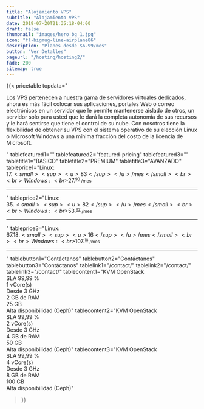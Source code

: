 ```yaml
---
title: "Alojamiento VPS"
subtitle: "Alojamiento VPS"
date: 2019-07-20T21:35:18-04:00
draft: false
thumbnail: "images/hero_bg_1.jpg"
icon: "fl-bigmug-line-airplane86"
description: "Planes desde $6.99/mes"
button: "Ver Detalles"
pageurl: "/hosting/hosting2/"
fade: 200
sitemap: true
---
```


{{< pricetable 
topdata="<p>Los VPS pertenecen a nuestra gama de servidores virtuales dedicados, ahora es más fácil colocar sus aplicaciones, portales Web o correo electrónicos en un servidor que le permite mantenerse aislado de otros, un servidor solo para usted que le dará la completa autonomía de sus recursos y le hará sentirse que tiene el control de su nube. Con nosotros tiene la flexibilidad de obtener su VPS con el sistema operativo de su elección Linux o Microsoft Windows a una mínima fracción del costo de la licencia de Microsoft.</p>"
tablefeatured1="" tablefeatured2="featured-pricing" tablefeatured3="" 
tabletitle1="BASICO" tabletitle2="PREMIUM" tabletitle3="AVANZADO" 
tableprice1="Linux:<br>$17.<small><sup><u>83</sup></u> /mes</small><br><br>Windows:<br>$27.<small><sup><u>90</sup></u> /mes</small><hr>" tableprice2="Linux:<br>$35.<small><sup><u>82</sup></u> /mes</small><br><br>Windows:<br>$53.<small><sup><u>82</sup></u> /mes</small><hr>" tableprice3="Linux:<br>$67.18.<small><sup><u>16</sup></u> /mes</small><br><br>Windows:<br>$107.<small><sup><u>18</sup></u> /mes</small><hr>"
tablebutton1="Contáctanos" tablebutton2="Contáctanos" tablebutton3="Contáctanos" 
tablelink1="/contact/" tablelink2="/contact/" tablelink3="/contact/" 
tablecontent1="KVM OpenStack<br>SLA 99,99 %<br>1 vCore(s)<br>Desde 3 GHz<br>2 GB de RAM<br>25 GB<br>Alta disponibilidad (Ceph)" 
tablecontent2="KVM OpenStack<br>SLA 99,99 %<br>2 vCore(s)<br>Desde 3 GHz<br>4 GB de RAM<br>50 GB<br>Alta disponibilidad (Ceph)" 
tablecontent3="KVM OpenStack<br>SLA 99,99 %<br>4 vCore(s)<br>Desde 3 GHz<br>8 GB de RAM<br>100 GB<br>Alta disponibilidad (Ceph)" 


 >}}